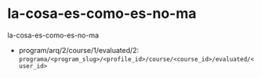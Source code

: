 # la-cosa-es-como-es-no-ma
la-cosa-es-como-es-no-ma


- program/arq/2/course/1/evaluated/2: `programa/<program_slug>/<profile_id>/course/<course_id>/evaluated/<user_id>`
